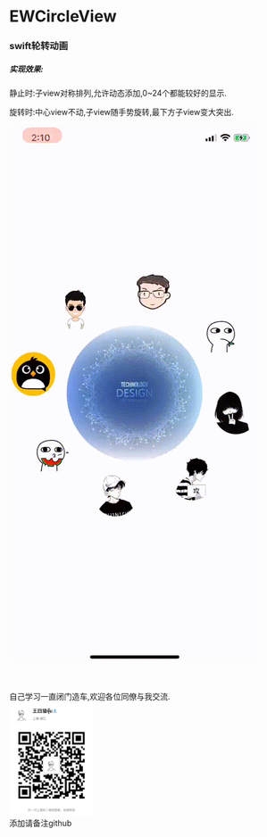 # EWCircleView
<h3>swift轮转动画</h3>

<h5>实现效果:</h5>

静止时:子view对称排列,允许动态添加,0~24个都能较好的显示.

旋转时:中心view不动,子view随手势旋转,最下方子view变大突出.

![效果图预览](https://github.com/WangLiquan/circleView/raw/master/images/demonstration.gif)
<br>
<br>
<br>
<br>
自己学习一直闭门造车,欢迎各位同僚与我交流.<br>
<img src="https://github.com/WangLiquan/circleView/raw/master/images/wechat.jpg" width="30%" height="30%"><br>
添加请备注github
